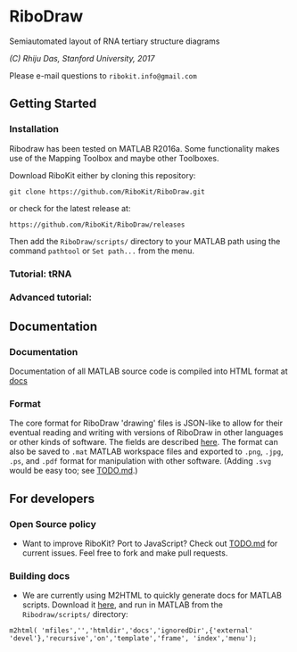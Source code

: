 # RiboDraw
Semiautomated layout of RNA tertiary structure diagrams

_(C) Rhiju Das, Stanford University, 2017_

Please e-mail questions to `ribokit.info@gmail.com`

## Getting Started
### Installation
Ribodraw has been tested on MATLAB R2016a. 
Some functionality makes use of the Mapping Toolbox and maybe other Toolboxes.

Download RiboKit either by cloning this repository:
```
git clone https://github.com/RiboKit/RiboDraw.git 
```
or check for the latest release at:
```
https://github.com/RiboKit/RiboDraw/releases
```

Then add the `RiboDraw/scripts/` directory to your MATLAB path using the command `pathtool` or `Set path...` from the menu.


### Tutorial: tRNA

### Advanced tutorial: 

## Documentation
### Documentation
Documentation of all MATLAB source code is compiled into HTML format at [docs](scripts/docs/index.html)

### Format
The core format for RiboDraw 'drawing' files is JSON-like to allow for their eventual reading and writing with versions of RiboDraw in other languages or other kinds of software. The fields are described [here](drawing_format.md). The format can also be saved to `.mat` MATLAB workspace files and exported to `.png`, `.jpg`, `.ps`, and `.pdf` format for manipulation with other software. (Adding `.svg` would be easy too; see [TODO.md](TODO.md).)


## For developers
### Open Source policy
* Want to improve RiboKit? Port to JavaScript? Check out [TODO.md](TODO.md) for current issues. Feel free to fork and make pull requests.

### Building docs
* We are currently using M2HTML to quickly generate docs for MATLAB scripts. Download it [here](https://www.artefact.tk/software/matlab/m2html/), and run in MATLAB from the `Ribodraw/scripts/` directory:
```
m2html( 'mfiles','','htmldir','docs','ignoredDir',{'external' 'devel'},'recursive','on','template','frame', 'index','menu');
```